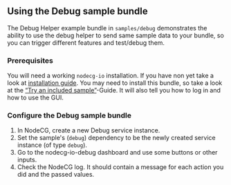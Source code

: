 ## Using the Debug sample bundle

The Debug Helper example bundle in `samples/debug` demonstrates the ability to
use the debug helper to send same sample data to your bundle, so you can trigger
different features and test/debug them.

### Prerequisites

You will need a working `nodecg-io` installation. If you have non yet take a
look at [installation guide](../getting_started/install.md). You may need to
install this bundle, so take a look at the
[“Try an included sample”](../getting_started/try_example_bundle.md)-Guide. It
will also tell you how to log in and how to use the GUI.

### Configure the Debug sample bundle

1. In NodeCG, create a new Debug service instance.
2. Set the sample's (`debug`) dependency to be the newly created service
   instance (of type `debug`).
3. Go to the nodecg-io-debug dashboard and use some buttons or other inputs.
4. Check the NodeCG log. It should contain a message for each action you did and
   the passed values.
